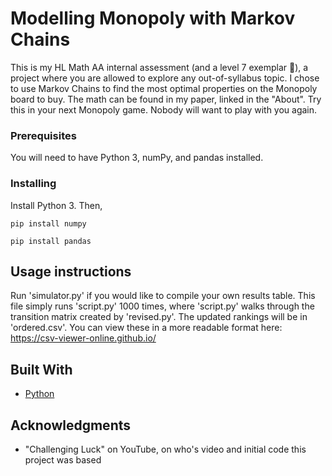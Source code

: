 # Modelling Monopoly with Markov Chains

This is my HL Math AA internal assessment (and a level 7 exemplar 🥱), a project where you are allowed to explore any out-of-syllabus topic. I chose to use Markov Chains to find the most optimal properties on the Monopoly board to buy. The math can be found in my paper, linked in the "About". Try this in your next Monopoly game. Nobody will want to play with you again.

### Prerequisites

You will need to have Python 3, numPy, and pandas installed.

### Installing

Install Python 3. Then,

```
pip install numpy
```

```
pip install pandas
```

## Usage instructions

Run 'simulator.py' if you would like to compile your own results table. This file simply runs 'script.py' 1000 times, where 'script.py' walks through the transition matrix created by 'revised.py'. The updated rankings will be in 'ordered.csv'. You can view these in a more readable format here: https://csv-viewer-online.github.io/

## Built With

* [Python](https://docs.python.org/3/)

## Acknowledgments

* "Challenging Luck" on YouTube, on who's video and initial code this project was based
